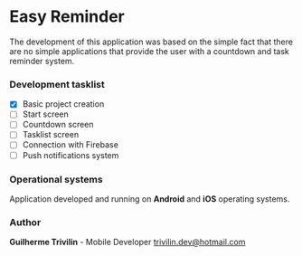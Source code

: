 # Easy Reminder

The development of this application was based on the simple fact that there are no simple applications that provide the user with a countdown and task reminder system.

### Development tasklist

- [x]  Basic project creation
- [ ] Start screen
- [ ] Countdown screen
- [ ] Tasklist screen
- [ ] Connection with Firebase
- [ ] Push notifications system

### Operational systems

Application developed and running on **Android** and **iOS** operating systems.

### Author

**Guilherme Trivilin** - Mobile Developer
trivilin.dev@hotmail.com